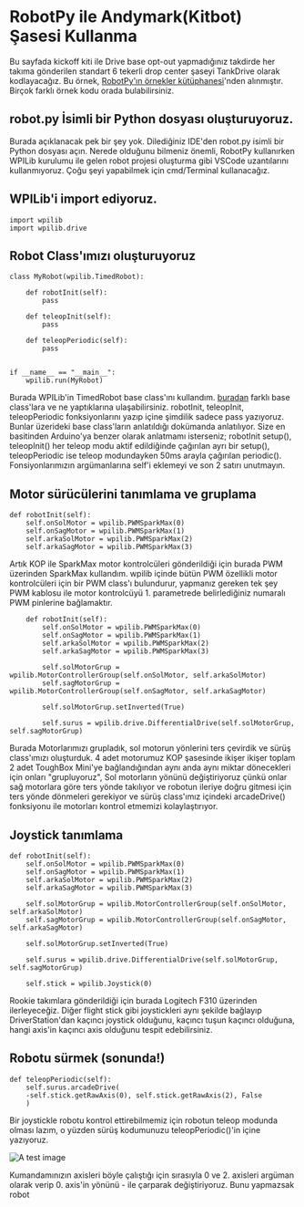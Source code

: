 # RobotPy ile Andymark(Kitbot) Şasesi Kullanma
Bu sayfada kickoff kiti ile Drive base opt-out yapmadığınız takdirde her takıma gönderilen standart 6 tekerli drop center şaseyi TankDrive olarak kodlayacağız.
Bu örnek, [RobotPy'ın örnekler kütüphanesi](https://github.com/robotpy/examples/blob/main/arcade-drive/robot.py)'nden alınmıştır. Birçok farklı örnek kodu orada bulabilirsiniz.

## robot.py İsimli bir Python dosyası oluşturuyoruz.
Burada açıklanacak pek bir şey yok. Dilediğiniz IDE'den robot.py isimli bir Python dosyası açın. Nerede olduğunu bilmeniz önemli, RobotPy kullanırken WPILib kurulumu ile gelen robot projesi oluşturma gibi VSCode uzantılarını kullanmıyoruz. Çoğu şeyi yapabilmek için cmd/Terminal kullanacağız.

## WPILib'i import ediyoruz.

```
import wpilib
import wpilib.drive
```

## Robot Class'ımızı oluşturuyoruz
```
class MyRobot(wpilib.TimedRobot):

    def robotInit(self):
        pass

    def teleopInit(self):
        pass

    def teleopPeriodic(self):
        pass


if __name__ == "__main__":
    wpilib.run(MyRobot)
```

Burada WPILib'in TimedRobot base class'ını kullandım. [buradan](../frc-java-temelleri/frc-java-temelleri.md) farklı base class'lara ve ne yaptıklarına ulaşabilirsiniz. robotInit, teleopInit, teleopPeriodic fonksiyonlarını yazıp içine şimdilik sadece pass yazıyoruz. Bunlar üzerideki base class'ların anlatıldığı dokümanda anlatılıyor. Size en basitinden Arduino'ya benzer olarak anlatmamı isterseniz; robotInit setup(), teleopInit() her teleop modu aktif edildiğinde çağırılan ayrı bir setup(), teleopPeriodic ise teleop modundayken 50ms arayla çağırılan periodic(). Fonsiyonlarımızın argümanlarına self'i eklemeyi ve son 2 satırı unutmayın.

## Motor sürücülerini tanımlama ve gruplama

    def robotInit(self):
        self.onSolMotor = wpilib.PWMSparkMax(0)
        self.onSagMotor = wpilib.PWMSparkMax(1)
        self.arkaSolMotor = wpilib.PWMSparkMax(2)
        self.arkaSagMotor = wpilib.PWMSparkMax(3)
Artık KOP ile SparkMax motor kontrolcüleri gönderildiği için burada PWM üzerinden SparkMax kullandım. wpilib içinde bütün PWM özellikli motor kontrolcüleri için bir PWM class'ı bulundurur, yapmanız gereken tek şey PWM kablosu ile motor kontrolcüyü 1. parametrede belirlediğiniz numaralı PWM pinlerine bağlamaktır.
```
    def robotInit(self):
        self.onSolMotor = wpilib.PWMSparkMax(0)
        self.onSagMotor = wpilib.PWMSparkMax(1)
        self.arkaSolMotor = wpilib.PWMSparkMax(2)
        self.arkaSagMotor = wpilib.PWMSparkMax(3)
        
        self.solMotorGrup = wpilib.MotorControllerGroup(self.onSolMotor, self.arkaSolMotor)
        self.sagMotorGrup = wpilib.MotorControllerGroup(self.onSagMotor, self.arkaSagMotor)
        
        self.solMotorGrup.setInverted(True)
        
        self.surus = wpilib.drive.DifferentialDrive(self.solMotorGrup, self.sagMotorGrup)
```
Burada Motorlarımızı grupladık, sol motorun yönlerini ters çevirdik ve sürüş class'ımızı oluşturduk. 4 adet motorumuz KOP şasesinde ikişer ikişer toplam 2 adet ToughBox Mini'ye bağlandığından aynı anda aynı miktar dönecekleri için onları "grupluyoruz", Sol motorların yönünü değiştiriyoruz çünkü onlar sağ motorlara göre ters yönde takılıyor ve robotun ileriye doğru gitmesi için ters yönde dönmeleri gerekiyor ve sürüş class'ımız içindeki arcadeDrive() fonksiyonu ile motorları kontrol etmemizi kolaylaştırıyor.

## Joystick tanımlama
    def robotInit(self):
        self.onSolMotor = wpilib.PWMSparkMax(0)
        self.onSagMotor = wpilib.PWMSparkMax(1)
        self.arkaSolMotor = wpilib.PWMSparkMax(2)
        self.arkaSagMotor = wpilib.PWMSparkMax(3)
        
        self.solMotorGrup = wpilib.MotorControllerGroup(self.onSolMotor, self.arkaSolMotor)
        self.sagMotorGrup = wpilib.MotorControllerGroup(self.onSagMotor, self.arkaSagMotor)
        
        self.solMotorGrup.setInverted(True)
        
        self.surus = wpilib.drive.DifferentialDrive(self.solMotorGrup, self.sagMotorGrup)
        
        self.stick = wpilib.Joystick(0)
Rookie takımlara gönderildiği için burada Logitech F310 üzerinden ilerleyeceğiz. Diğer flight stick gibi joystickleri aynı şekilde bağlayıp DriverStation'dan kaçıncı joystick olduğunu, kaçıncı tuşun kaçıncı olduğuna, hangi axis'in kaçıncı axis olduğunu tespit edebilirsiniz.

## Robotu sürmek (sonunda!)
    def teleopPeriodic(self):
        self.surus.arcadeDrive(
        -self.stick.getRawAxis(0), self.stick.getRawAxis(2), False
        )


Bir joystickle robotu kontrol ettirebilmemiz için robotun teleop modunda olması lazım, o yüzden sürüş kodumunuzu teleopPeriodic()'in içine yazıyoruz.

![A test image](https://imgyukle.com/f/2022/10/24/n0f2jA.png)

Kumandamınızın axisleri böyle çalıştığı için sırasıyla 0 ve 2. axisleri argüman olarak verip 0. axis'in yönünü - ile çarparak değiştiriyoruz. Bunu yapmazsak robot
